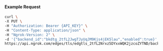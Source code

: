 <!-- Code generated for API Clients. DO NOT EDIT. -->

#### Example Request

```bash
curl \
-X PUT \
-H "Authorization: Bearer {API_KEY}" \
-H "Content-Type: application/json" \
-H "Ngrok-Version: 2" \
-d '{"backend_id":"bkdtg_2tfL2JwgTJyUqJM9Kjs4jEK5lau","enabled":true}' \
https://api.ngrok.com/edges/tls/edgtls_2tfL2Nrxz5DYxxWQK2jzcoZYTND/backend
```
